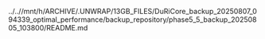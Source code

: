 ../..//mnt/h/ARCHIVE/.UNWRAP/13GB_FILES/DuRiCore_backup_20250807_094339_optimal_performance/backup_repository/phase5_5_backup_20250805_103800/README.md